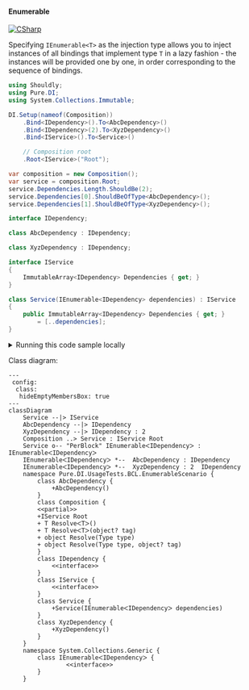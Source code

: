 #### Enumerable

[![CSharp](https://img.shields.io/badge/C%23-code-blue.svg)](../tests/Pure.DI.UsageTests/BaseClassLibrary/EnumerableScenario.cs)

Specifying `IEnumerable<T>` as the injection type allows you to inject instances of all bindings that implement type `T` in a lazy fashion - the instances will be provided one by one, in order corresponding to the sequence of bindings.


```c#
using Shouldly;
using Pure.DI;
using System.Collections.Immutable;

DI.Setup(nameof(Composition))
    .Bind<IDependency>().To<AbcDependency>()
    .Bind<IDependency>(2).To<XyzDependency>()
    .Bind<IService>().To<Service>()

    // Composition root
    .Root<IService>("Root");

var composition = new Composition();
var service = composition.Root;
service.Dependencies.Length.ShouldBe(2);
service.Dependencies[0].ShouldBeOfType<AbcDependency>();
service.Dependencies[1].ShouldBeOfType<XyzDependency>();

interface IDependency;

class AbcDependency : IDependency;

class XyzDependency : IDependency;

interface IService
{
    ImmutableArray<IDependency> Dependencies { get; }
}

class Service(IEnumerable<IDependency> dependencies) : IService
{
    public ImmutableArray<IDependency> Dependencies { get; }
        = [..dependencies];
}
```

<details>
<summary>Running this code sample locally</summary>

- Make sure you have the [.NET SDK 9.0](https://dotnet.microsoft.com/en-us/download/dotnet/9.0) or later is installed
- Create a net9.0 (or later) console application
- Add references to NuGet packages
  - [Pure.DI](https://www.nuget.org/packages/Pure.DI)
  - [Shouldly](https://www.nuget.org/packages/Shouldly)
- Copy the example code into the _Program.cs_ file

You are ready to run the example!

</details>


Class diagram:

```mermaid
---
 config:
  class:
   hideEmptyMembersBox: true
---
classDiagram
	Service --|> IService
	AbcDependency --|> IDependency
	XyzDependency --|> IDependency : 2 
	Composition ..> Service : IService Root
	Service o-- "PerBlock" IEnumerableᐸIDependencyᐳ : IEnumerableᐸIDependencyᐳ
	IEnumerableᐸIDependencyᐳ *--  AbcDependency : IDependency
	IEnumerableᐸIDependencyᐳ *--  XyzDependency : 2  IDependency
	namespace Pure.DI.UsageTests.BCL.EnumerableScenario {
		class AbcDependency {
			+AbcDependency()
		}
		class Composition {
		<<partial>>
		+IService Root
		+ T ResolveᐸTᐳ()
		+ T ResolveᐸTᐳ(object? tag)
		+ object Resolve(Type type)
		+ object Resolve(Type type, object? tag)
		}
		class IDependency {
			<<interface>>
		}
		class IService {
			<<interface>>
		}
		class Service {
			+Service(IEnumerableᐸIDependencyᐳ dependencies)
		}
		class XyzDependency {
			+XyzDependency()
		}
	}
	namespace System.Collections.Generic {
		class IEnumerableᐸIDependencyᐳ {
				<<interface>>
		}
	}
```

